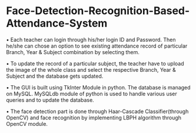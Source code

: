 # Face-Detection-Recognition-Based-Attendance-System

• Each teacher can login through his/her login ID and Password. Then he/she can chose an option to see existing attendance record of particular Branch, Year & Subject combination by selecting them.

• To update the record of a particular subject, the teacher have to upload the image of the whole class and select the respective Branch, Year & Subject and the database gets updated.

• The GUI is built using TkInter Module in python. The database is managed on MySQL. MySQLdb module of python is used to handle various user queries and to update the database.

• The face detection part is done through Haar-Cascade Classifier(through OpenCV) and face recognition by implementing LBPH algorithm through OpenCV module.
